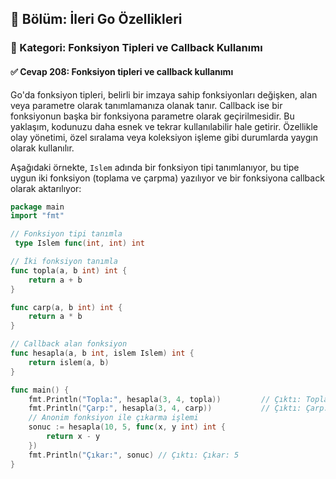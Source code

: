 ## 📘 Bölüm: İleri Go Özellikleri  
### 🔹 Kategori: Fonksiyon Tipleri ve Callback Kullanımı  
#### ✅ Cevap 208: Fonksiyon tipleri ve callback kullanımı

Go'da fonksiyon tipleri, belirli bir imzaya sahip fonksiyonları değişken, alan veya parametre olarak tanımlamanıza olanak tanır. Callback ise bir fonksiyonun başka bir fonksiyona parametre olarak geçirilmesidir. Bu yaklaşım, kodunuzu daha esnek ve tekrar kullanılabilir hale getirir. Özellikle olay yönetimi, özel sıralama veya koleksiyon işleme gibi durumlarda yaygın olarak kullanılır.

Aşağıdaki örnekte, `Islem` adında bir fonksiyon tipi tanımlanıyor, bu tipe uygun iki fonksiyon (toplama ve çarpma) yazılıyor ve bir fonksiyona callback olarak aktarılıyor:

```go
package main
import "fmt"

// Fonksiyon tipi tanımla
 type Islem func(int, int) int

// İki fonksiyon tanımla
func topla(a, b int) int {
    return a + b
}

func carp(a, b int) int {
    return a * b
}

// Callback alan fonksiyon
func hesapla(a, b int, islem Islem) int {
    return islem(a, b)
}

func main() {
    fmt.Println("Topla:", hesapla(3, 4, topla))         // Çıktı: Topla: 7
    fmt.Println("Çarp:", hesapla(3, 4, carp))           // Çıktı: Çarp: 12
    // Anonim fonksiyon ile çıkarma işlemi
    sonuc := hesapla(10, 5, func(x, y int) int {
        return x - y
    })
    fmt.Println("Çıkar:", sonuc) // Çıktı: Çıkar: 5
}
```
